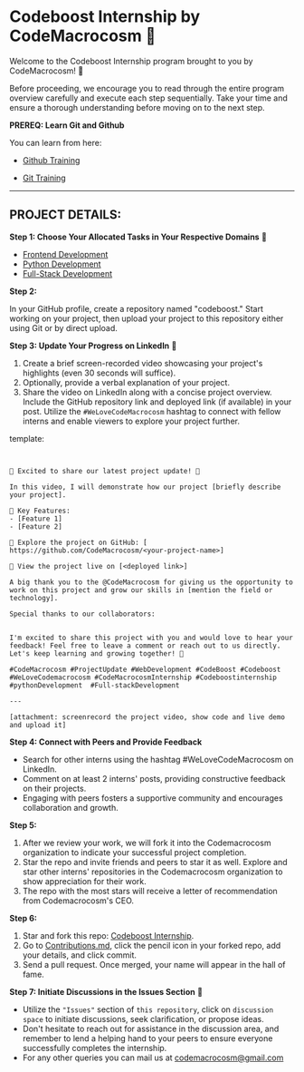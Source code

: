 #  Codeboost Internship by CodeMacrocosm 🚀


Welcome to the Codeboost Internship program brought to you by CodeMacrocosm! 🌟 

Before proceeding, we encourage you to read through the entire program overview carefully and execute each step sequentially. Take your time and ensure a thorough understanding before moving on to the next step.

**PREREQ: Learn Git and Github**

You can learn from here:

- [Github Training](https://github.com/CodeMacrocosm/Github-Training)
  
- [Git Training](https://github.com/CodeMacrocosm/Git-Training)

---

## PROJECT DETAILS:

**Step 1: Choose Your Allocated Tasks in Your Respective Domains** 🎯

  - [Frontend Development ](https://github.com/CodeMacrocosm/codeboost-internship/blob/main/frontend%20dev%20projects.md)
  - [Python Development](https://github.com/CodeMacrocosm/codeboost-internship/blob/main/python%20dev%20projects.md)
  - [Full-Stack Development](https://github.com/CodeMacrocosm/codeboost-internship/blob/main/full%20stack%20dev.md)


**Step 2:** 

In your GitHub profile, create a repository named "codeboost." Start working on your project, then upload your project to this repository either using Git or by direct upload.

**Step 3: Update Your Progress on LinkedIn** 🌟

1. Create a brief screen-recorded video showcasing your project's highlights (even 30 seconds will suffice).
2. Optionally, provide a verbal explanation of your project.
3. Share the video on LinkedIn along with a concise project overview. Include the GitHub repository link and deployed link (if available) in your post. Utilize the `#WeLoveCodeMacrocosm` hashtag to connect with fellow interns and enable viewers to explore your project further.

template:

`````


🌟 Excited to share our latest project update! 🌟

In this video, I will demonstrate how our project [briefly describe your project].

🚀 Key Features:
- [Feature 1]
- [Feature 2]

🔗 Explore the project on GitHub: [ https://github.com/CodeMacrocosm/<your-project-name>]

🌟 View the project live on [<deployed link>]

A big thank you to the @CodeMacrocosm for giving us the opportunity to work on this project and grow our skills in [mention the field or technology].

Special thanks to our collaborators:


I'm excited to share this project with you and would love to hear your feedback! Feel free to leave a comment or reach out to us directly. Let's keep learning and growing together! 🌱

#CodeMacrocosm #ProjectUpdate #WebDevelopment #CodeBoost #Codeboost #WeLoveCodemacrocosm #CodeMacrocosmInternship #Codeboostinternship  #pythonDevelopment  #Full-stackDevelopment

---

[attachment: screenrecord the project video, show code and live demo and upload it]

````````

**Step 4: Connect with Peers and Provide Feedback**
- Search for other interns using the hashtag #WeLoveCodeMacrocosm on LinkedIn.
- Comment on at least 2 interns' posts, providing constructive feedback on their projects.
- Engaging with peers fosters a supportive community and encourages collaboration and growth.


**Step 5:** 

1. After we review your work, we will fork it into the Codemacrocosm organization to indicate your successful project completion.
2. Star the repo and invite friends and peers to star it as well. Explore and star other interns' repositories in the Codemacrocosm organization to show appreciation for their work.
3. The repo with the most stars will receive a letter of recommendation from Codemacrocosm's CEO.

**Step 6:**

1. Star and fork this repo: [Codeboost Internship](https://github.com/CodeMacrocosm/codeboost-internship).
2. Go to [Contributions.md](https://github.com/CodeMacrocosm/codeboost-internship/blob/main/contributions.md), click the pencil icon in your forked repo, add your details, and click commit.
3. Send a pull request. Once merged, your name will appear in the hall of fame.


**Step 7: Initiate Discussions in the Issues Section** 💬
- Utilize the `"Issues"` section of `this repository`, click on `discussion space` to initiate discussions, seek clarification, or propose ideas.
- Don't hesitate to reach out for assistance in the discussion area, and remember to lend a helping hand to your peers to ensure everyone successfully completes the internship.
- For any other queries you can mail us at codemacrocosm@gmail.com
